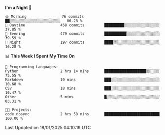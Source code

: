 <!--START_SECTION:waka-->
**I'm a Night 🦉** 

```text
🌞 Morning                76 commits          ██░░░░░░░░░░░░░░░░░░░░░░░   06.28 % 
🌆 Daytime                458 commits         █████████░░░░░░░░░░░░░░░░   37.85 % 
🌃 Evening                479 commits         ██████████░░░░░░░░░░░░░░░   39.59 % 
🌙 Night                  197 commits         ████░░░░░░░░░░░░░░░░░░░░░   16.28 % 
```


📊 **This Week I Spent My Time On** 

```text
💬 Programming Languages: 
Python                   2 hrs 14 mins       ███████████████████░░░░░░   75.55 % 
Markdown                 19 mins             ███░░░░░░░░░░░░░░░░░░░░░░   10.68 % 
CSV                      18 mins             ███░░░░░░░░░░░░░░░░░░░░░░   10.47 % 
Other                    5 mins              █░░░░░░░░░░░░░░░░░░░░░░░░   03.31 % 

🐱‍💻 Projects: 
code.nosync              2 hrs 58 mins       █████████████████████████   100.00 % 
```


 Last Updated on 18/01/2025 04:10:19 UTC
<!--END_SECTION:waka-->
